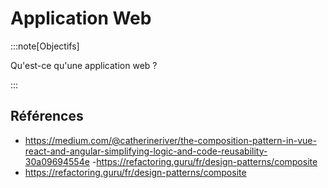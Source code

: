 # Application Web

<Reaveal name="app" />

:::note[Objectifs]

Qu'est-ce qu'une application web ?

:::

## Références

- https://medium.com/@catherineriver/the-composition-pattern-in-vue-react-and-angular-simplifying-logic-and-code-reusability-30a09694554e -https://refactoring.guru/fr/design-patterns/composite
- https://refactoring.guru/fr/design-patterns/composite
